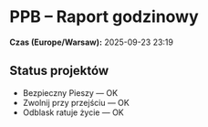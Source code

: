 # PPB – Raport godzinowy
**Czas (Europe/Warsaw):** 2025-09-23 23:19

## Status projektów
- Bezpieczny Pieszy — OK
- Zwolnij przy przejściu — OK
- Odblask ratuje życie — OK

